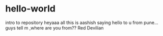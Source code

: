 # hello-world
intro to repository
heyaaa all
this is aashish
saying hello to u  from pune...
guys  tell m ,where are you from??
Red Devilian
